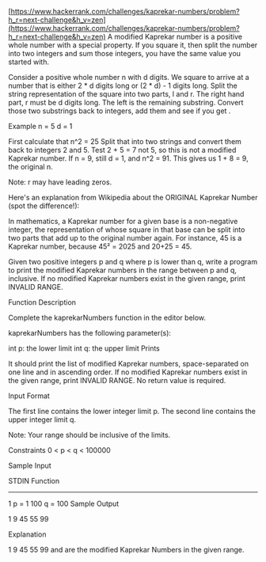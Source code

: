 [https://www.hackerrank.com/challenges/kaprekar-numbers/problem?h_r=next-challenge&h_v=zen](https://www.hackerrank.com/challenges/kaprekar-numbers/problem?h_r=next-challenge&h_v=zen)
A modified Kaprekar number is a positive whole number with a special property. If you square it, then split the number into two integers and sum those integers, you have the same value you started with.

Consider a positive whole number n with d digits. We square  to arrive at a number that is either 2 * d digits long or (2 * d) - 1 digits long. Split the string representation of the square into two parts, l and r. The right hand part, r must be d digits long. The left is the remaining substring. Convert those two substrings back to integers, add them and see if you get .

Example
n = 5
d = 1


First calculate that n^2 = 25 Split that into two strings and convert them back to integers 2 and 5. Test 2 + 5 = 7 not 5, so this is not a modified Kaprekar number. If n = 9, still d = 1, and n^2 = 91. This gives us 1 + 8 = 9, the original n.

Note: r may have leading zeros.

Here's an explanation from Wikipedia about the ORIGINAL Kaprekar Number (spot the difference!):

In mathematics, a Kaprekar number for a given base is a non-negative integer, the representation of whose square in that base can be split into two parts that add up to the original number again. For instance, 45 is a Kaprekar number, because 45² = 2025 and 20+25 = 45.

Given two positive integers p and q where p is lower than q, write a program to print the modified Kaprekar numbers in the range between p and q, inclusive. If no modified Kaprekar numbers exist in the given range, print INVALID RANGE.

Function Description

Complete the kaprekarNumbers function in the editor below.

kaprekarNumbers has the following parameter(s):

int p: the lower limit
int q: the upper limit
Prints

It should print the list of modified Kaprekar numbers, space-separated on one line and in ascending order. If no modified Kaprekar numbers exist in the given range, print INVALID RANGE. No return value is required.

Input Format

The first line contains the lower integer limit p.
The second line contains the upper integer limit q.

Note: Your range should be inclusive of the limits.

Constraints
0 < p < q < 100000

Sample Input

STDIN   Function
-----   --------
1       p = 1
100     q = 100
Sample Output

1 9 45 55 99

Explanation

1 9 45 55 99 and  are the modified Kaprekar Numbers in the given range.